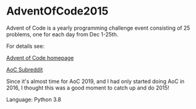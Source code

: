 # AdventOfCode2015

Advent of Code is a yearly programming challenge event consisting of 25 problems, one for each day from Dec 1-25th.

For details see: 

[Advent of Code homepage](https://www.adventofcode.com)

[AoC Subreddit](https://www.reddit.com/r/adventofcode)

Since it's almost time for AoC 2019, and I had only started doing AoC in 2016, I thought this was a good moment to catch up and do 2015!

Language: Python 3.8
